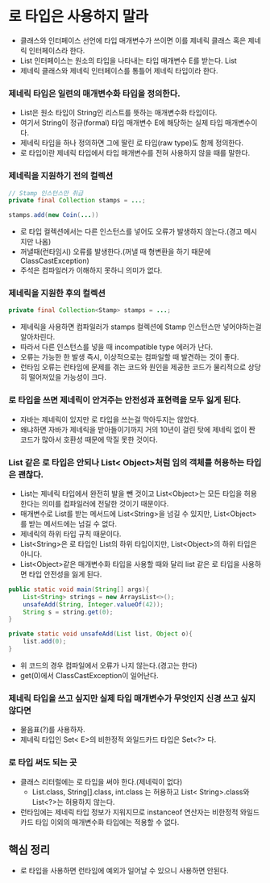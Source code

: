 # 로 타입은 사용하지 말라

- 클래스와 인터페이스 선언에 타입 매개변수가 쓰이면 이를 제네릭 클래스 혹은 제네릭 인터페이스라 한다.
- List 인터페이스는 원소의 타입을 나타내는 타입 매개변수 E를 받는다. List<E>
- 제네릭 클래스와 제네릭 인터페이스를 통틀어 제네릭 타입이라 한다.

### 제네릭 타입은 일련의 매개변수화 타입을 정의한다.

- List<String>은 원소 타입이 String인 리스트를 뜻하는 매개변수화 타입이다.
- 여기서 String이 정규(formal) 타입 매개변수 E에 해당하는 실제 타입 매개변수이다.
- 제네릭 타입을 하나 정의하면 그에 딸린 로 타입(raw type)도 함께 정의한다.
- 로 타입이란 제네릭 타입에서 타입 매개변수를 전혀 사용하지 않을 때를 말한다.

### 제네릭을 지원하기 전의 컬렉션

```java
// Stamp 인스턴스만 취급
private final Collection stamps = ...;

stamps.add(new Coin(...))
```
- 로 타입 컬렉션에서는 다른 인스턴스를 넣어도 오류가 발생하지 않는다.(경고 메시지만 나옴)
- 꺼낼때(런타임시) 오류를 발생한다.(꺼낼 때 형변환을 하기 때문에 ClassCastException)
- 주석은 컴파일러가 이해하지 못하니 의미가 없다.

### 제네릭을 지원한 후의 컬렉션

```java
private final Collection<Stamp> stamps = ...;
```

- 제네릭을 사용하면 컴파일러가 stamps 컬렉션에 Stamp 인스턴스만 넣어야하는걸 알아차린다.
- 따라서 다른 인스턴스를 넣을 때 incompatible type 에러가 난다.
- 오류는 가능한 한 발생 즉시, 이상적으로는 컴파일할 때 발견하는 것이 좋다.
- 런타임 오류는 런타임에 문제를 겪는 코드와 원인을 제공한 코드가 물리적으로 상당히 떨어져있을 가능성이 크다.

### 로 타입을 쓰면 제네릭이 안겨주는 안전성과 표현력을 모두 잃게 된다.

- 자바는 제네릭이 있지만 로 타입을 쓰는걸 막아두지는 않았다.
- 왜냐하면 자바가 제네릭을 받아들이기까지 거의 10년이 걸린 탓에 제네릭 없이 짠 코드가 많아서 
호환성 때문에 막질 못한 것이다.

### List 같은 로 타입은 안되나 List< Object>처럼 임의 객체를 허용하는 타입은 괜찮다.

- List는 제네릭 타입에서 완전히 발을 뺀 것이고 List&lt;Object>는 모든 타입을 허용한다는 의미를 컴파일러에 전달한 것이기 때문이다.
- 매개변수로 List를 받는 메서드에 List&lt;String>을 넘길 수 있지만, List&lt;Object>를 받는 메서드에는 넘길 수 없다.
- 제네릭의 하위 타입 규칙 때문이다.
- List&lt;String>은 로 타입인 List의 하위 타입이지만, List&lt;Object>의 하위 타입은 아니다.
- List&lt;Object>같은 매개변수화 타입을 사용할 때와 달리 list 같은 로 타입을 사용하면 타입 안전성을 잃게 된다.

```java
public static void main(String[] args){
    List<String> strings = new ArraysList<>();
    unsafeAdd(String, Integer.valueOf(42));
    String s = string.get(0);
}

private static void unsafeAdd(List list, Object o){
    list.add(0);
}
```
- 위 코드의 경우 컴파일에서 오류가 나지 않는다.(경고는 한다)
- get(0)에서 ClassCastException이 일어난다.

### 제네릭 타입을 쓰고 싶지만 실제 타입 매개변수가 무엇인지 신경 쓰고 싶지 않다면

- 물음표(?)를 사용하자.
- 제네릭 타입인 Set< E>의 비한정적 와일드카드 타입은 Set<?> 다.

### 로 타입 써도 되는 곳

- 클래스 리터럴에는 로 타입을 써야 한다.(제네릭이 없다)
  - List.class, String[].class, int.class 는 허용하고 List< String>.class와 List&lt;?>는 허용하지 않는다.
- 런타임에는 제네릭 타입 정보가 지워지므로 instanceof 연산자는 비한정적 와일드카드 타입 이외의 매개변수화 타입에는 적용할 수 없다.

## 핵심 정리

- 로 타입을 사용하면 런타임에 예외가 일어날 수 있으니 사용하면 안된다.

